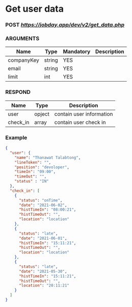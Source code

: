 
# Get user data
### POST <b><i>https://jobday.app/dev/v2/get_data.php</i></b>

### ARGUMENTS
|Name          |Type         |Mandatory  |Description  |
|--------------|-------------|-----------|-------------|
|companyKey    |string       |YES        |             |
|email         |string       |YES        |             |
|limit         |int          |YES        |             |
### RESPOND
|Name          |Type         |Description             |
|--------------|-------------|------------------------|
|user          |opject       |contain user information|
|check_in      |array        |contain user check in   |
### Example
``` json
{
  "user": {
    "name": "Thanawat Talabtong",
    "lineToken": "",
    "position": "devoloper",
    "timeIn": "09:00",
    "timeOut": "",
    "status" : "IN"
  },
  "check_in": [
    {
      "status": "onTime",
      "date": "2021-06-02",
      "histTimeIn": "08:00:21",
      "histTimeOut": "",
      "location": "location"
    },
    {
      "status": "late",
      "date": "2021-06-01",
      "histTimeIn": "15:11:21",
      "histTimeOut": "",
      "location": "location"
    },
    {
      "status": "late",
      "date": "2021-05-30",
      "histTimeIn": "15:11:21",
      "histTimeOut": "",
      "location": "20:11:21"
    }
  ]
}
```
